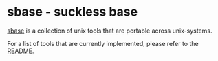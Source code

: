 sbase - suckless base
=====================

[sbase](http://git.suckless.org/sbase/) is a collection of unix
tools that are portable across unix-systems.

For a list of tools that are currently implemented, please refer
to the [README](http://git.suckless.org/sbase/tree/README).
